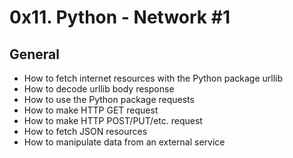 # 0x11. Python - Network #1
## General
<ul>
<li>How to fetch internet resources with the Python package urllib</li>
<li>How to decode urllib body response</li>
<li>How to use the Python package requests</li>
<li>How to make HTTP GET request</li>
<li>How to make HTTP POST/PUT/etc. request</li>
<li>How to fetch JSON resources</li>
<li>How to manipulate data from an external service</li>
</ul>